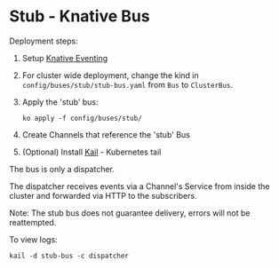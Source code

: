 # Stub - Knative Bus

Deployment steps:
1. Setup [Knative Eventing](../../../DEVELOPMENT.md)
1. For cluster wide deployment, change the kind in `config/buses/stub/stub-bus.yaml` from `Bus` to `ClusterBus`.
1. Apply the 'stub' bus:

    ```
    ko apply -f config/buses/stub/
    ```

1. Create Channels that reference the 'stub' Bus
1. (Optional) Install [Kail](https://github.com/boz/kail) - Kubernetes tail

The bus is only a dispatcher.

The dispatcher receives events via a Channel's Service from inside the cluster and forwarded via HTTP to the subscribers.

Note: The stub bus does not guarantee delivery, errors will not be reattempted.

To view logs:

```
kail -d stub-bus -c dispatcher
```
